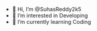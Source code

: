 - 👋 Hi, I’m @SuhasReddy2k5
- 👀 I’m interested in Developing
- 🌱 I’m currently learning Coding

  

<!---
SuhasReddy2k5/SuhasReddy2k5 is a ✨ special ✨ repository because its `README.md` (this file) appears on your GitHub profile.
You can click the Preview link to take a look at your changes.
--->
